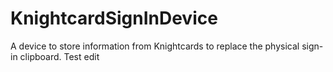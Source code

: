 # KnightcardSignInDevice
A device to store information from Knightcards to replace the physical sign-in clipboard.
Test edit
